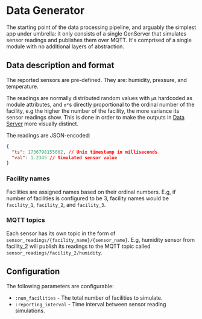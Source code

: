 # Data Generator

The starting point of the data processing pipeline, and arguably the simplest app under umbrella: it only consists of a single GenServer that simulates sensor readings and publishes them over MQTT. It's comprised of a single module with no additional layers of abstraction.

## Data description and format

The reported sensors are pre-defined. They are: humidity, pressure, and temperature.

The readings are normally distributed random values with `μ`s hardcoded as module attributes, and `σ²`s directly proportional to the ordinal number of the facility, e.g the higher the number of the facility, the more variance its sensor readings show. This is done in order to make the outputs in [Data Server](/apps/data_server/) more visually distinct.

The readings are JSON-encoded:

```json
{
  "ts": 1736798155662, // Unix timestamp in milliseconds
  "val": 1.2345 // Simulated sensor value
}
```

### Facility names

Facilities are assigned names based on their ordinal numbers. E.g, if number of facilities is configured to be 3, facility names would be `facility_1`, `facility_2`, and `facility_3`.

### MQTT topics

Each sensor has its own topic in the form of `sensor_readings/{facility_name}/{sensor_name}`. E.g, humidity sensor from facility_2 will publish its readings to the MQTT topic called `sensor_readings/facility_2/humidity`.

## Configuration

The following parameters are configurable:

- `:num_facilities` - The total number of facilities to simulate.
- `:reporting_interval` - Time interval between sensor reading simulations.
